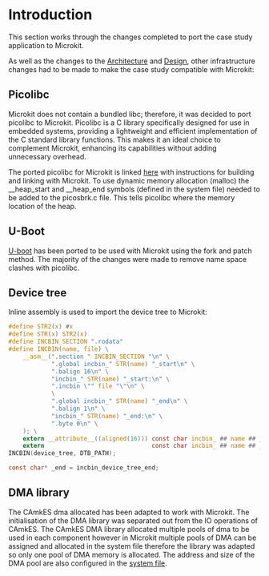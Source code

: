 # Introduction

This section works through the changes completed to port the case study application to Microkit.

As well as the changes to the [Architecture](architecture.md) and [Design](detail.md), other infrastructure changes had to be made to make the case study compatible with Microkit:

## Picolibc

Microkit does not contain a bundled libc; therefore, it was decided to port picolibc to Microkit. Picolibc is a C library specifically designed for use in embedded systems, providing a lightweight and efficient implementation of the C standard library functions. This makes it an ideal choice to complement Microkit, enhancing its capabilities without adding unnecessary overhead.

The ported picolibc for Microkit is linked [here](https://github.com/sel4devkit/picolibc) with instructions for building and linking with Microkit. To use dynamic memory allocation (malloc) the __heap_start and __heap_end symbols (defined in the system file) needed to be added to the picosbrk.c file. This tells picolibc where the memory location of the heap.

## U-Boot

[U-boot](https://github.com/sel4devkit/u-boot/tree/microkit) has been ported to be used with Microkit using the fork and patch method. The majority of the changes were made to remove name space clashes with picolibc.

## Device tree

Inline assembly is used to import the device tree to Microkit:

```c
#define STR2(x) #x
#define STR(x) STR2(x)
#define INCBIN_SECTION ".rodata"
#define INCBIN(name, file) \
    __asm__(".section " INCBIN_SECTION "\n" \
            ".global incbin_" STR(name) "_start\n" \
            ".balign 16\n" \
            "incbin_" STR(name) "_start:\n" \
            ".incbin \"" file "\"\n" \
            \
            ".global incbin_" STR(name) "_end\n" \
            ".balign 1\n" \
            "incbin_" STR(name) "_end:\n" \
            ".byte 0\n" \
    ); \
    extern __attribute__((aligned(16))) const char incbin_ ## name ## _start[]; \
    extern                              const char incbin_ ## name ## _end[] 
INCBIN(device_tree, DTB_PATH); 

const char* _end = incbin_device_tree_end;
```

## DMA library

The CAmkES dma allocated has been adapted to work with Microkit. The initialisation of the DMA library was separated out from the IO operations of CAmkES. The CAmkES DMA library allocated multiple pools of dma to be used in each component however in Microkit multiple pools of DMA can be assigned and allocated in the system file therefore the library was adapted so only one pool of DMA memory is allocated. The address and size of the DMA pool are also configured in the [system file](https://github.com/sel4devkit/microkit_examples/blob/main/security_demo/security_demo.system). 